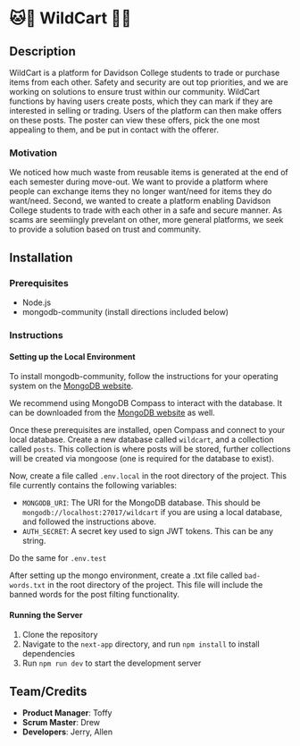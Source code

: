 # 🐱🛒 WildCart 🛒🐱 

## Description

WildCart is a platform for Davidson College students to trade or purchase items from each other. Safety and security are out top priorities, and we are working on solutions to ensure trust within our community. WildCart functions by having users create posts, which they can mark if they are interested in selling or trading. Users of the platform can then make offers on these posts. The poster can view these offers, pick the one most appealing to them, and be put in contact with the offerer.

### Motivation

We noticed how much waste from reusable items is generated at the end of each semester during move-out. We want to provide a platform where people can exchange items they no longer want/need for items they do want/need. Second, we wanted to create a platform enabling Davidson College students to trade with each other in a safe and secure manner. As scams are seemiingly prevelant on other, more general platforms, we seek to provide a solution based on trust and community.

## Installation

### Prerequisites

- Node.js
- mongodb-community (install directions included below)

### Instructions

#### Setting up the Local Environment

To install mongodb-community, follow the instructions for your operating system on the [MongoDB website](https://www.mongodb.com/docs/manual/administration/install-community/).

We recommend using MongoDB Compass to interact with the database. It can be downloaded from the [MongoDB website](https://www.mongodb.com/products/tools/compass) as well.

Once these prerequisites are installed, open Compass and connect to your local database. Create a new database called `wildcart`, and a collection called `posts`. This collection is where posts will be stored, further collections will be created via mongoose (one is required for the database to exist).

Now, create a file called `.env.local` in the root directory of the project. This file currently contains the following variables:

- `MONGODB_URI`: The URI for the MongoDB database. This should be `mongodb://localhost:27017/wildcart` if you are using a local database, and followed the instructions above.
- `AUTH_SECRET`: A secret key used to sign JWT tokens. This can be any string.

Do the same for `.env.test`

After setting up the mongo environment, create a .txt file called `bad-words.txt` in the root directory of the project. This file will include the banned words for the post filting functionality.

#### Running the Server

1. Clone the repository
2. Navigate to the `next-app` directory, and run `npm install` to install dependencies
3. Run `npm run dev` to start the development server

## Team/Credits

- **Product Manager**: Toffy
- **Scrum Master**: Drew
- **Developers**: Jerry, Allen

